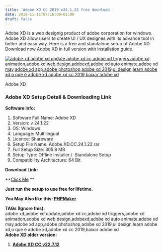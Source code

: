 ```yaml
---
title: 'Adobe XD CC 2019 v24.1.22 free download '
date: 2019-11-11T07:16:00+01:00
draft: false
---
```


Adobe XD is a web designig product of adobe corporation for windows. Adobe XD allow users to create UI / UX designes with its advance tool in better and easy way. Here is a free and standalone setup of Adobe XD. Download now Adobe XD in full version with installation guide.  
  
  

[![adobe xd,adobe xd update,adobe xd cc,adobe xd triggers,adobe xd animation,adobe xd web design,adobexd,adobe xd auto animate,adobe xd may,adobe xd app,adobe photoshop,adobe xd 2019,ui design,learn adobe xd,o que é adobe xd,adobe xd cc 2019,baixar adobe xd](https://1.bp.blogspot.com/-mW9T0nUisjE/XcaTemicKsI/AAAAAAAAAx4/m-8THqWWOJoZPrxAopC-e371ZK8CVPrBwCLcBGAsYHQ/s320/Adobe-XD-download.png "Adobe XD CC 2019 free")](https://1.bp.blogspot.com/-mW9T0nUisjE/XcaTemicKsI/AAAAAAAAAx4/m-8THqWWOJoZPrxAopC-e371ZK8CVPrBwCLcBGAsYHQ/s1600/Adobe-XD-download.png)

Adobe XD

  

  

  

### Adobe XD Setup Detail & Downloading Link

  

  

**Software Info:**

1.  Software Full Name: Adobe XD
2.  Version: v 24.1.22
3.  OS: Windows
4.  Language: Multilingual
5.  Licence: Shareware
6.  Setup File Name: Adobe.XD.CC.24.1.22.rar
7.  Full Setup Size: 305.8 MB
8.  Setup Type: Offline Installer /  Standalone Setup
9.  Compatibility Architecture: 64 Bit 

**Download Link:**

**[Click Me](https://uploadrar.com/marsbe9dv2a4) **  
  
**Just run the setup to use free for lifetime.**  
  
  
  

**You May Also like this: [PHPMaker](https://pcappsstock.blogspot.com/2019/09/phpmaker-2019-free.html)**

  

  

  

**TAGs (Ignore this):**  
adobe xd,adobe xd update,adobe xd cc,adobe xd triggers,adobe xd animation,adobe xd web design,adobexd,adobe xd auto animate,adobe xd may,adobe xd app,adobe photoshop,adobe xd 2019,ui design,learn adobe xd,o que é adobe xd,adobe xd cc 2019,baixar adobe xd  
**Adobe XD older version:**  
  

1.  **[Adobe XD CC v22.7.12](https://pcappsstock.blogspot.com/2019/10/adobe-xd-cc-2019-free-download.html)**